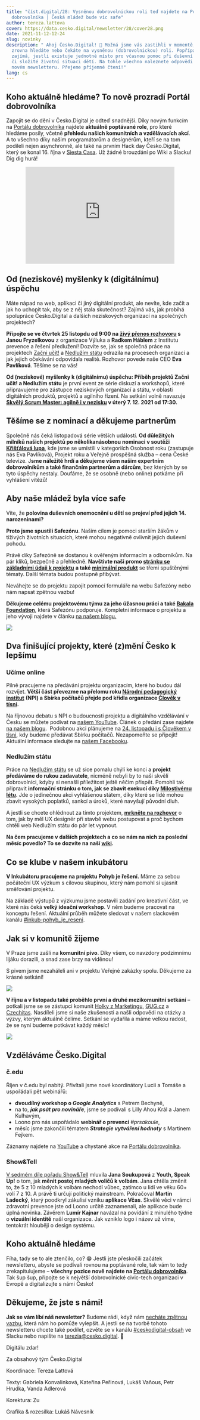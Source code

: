 ```yaml
---
title: "číst.digital/28: Vysněnou dobrovolnickou roli teď najdete na Portálu
  dobrovolníka | Česká mládež bude víc safe"
author: tereza.lattova
cover: https://data.cesko.digital/newsletter/28/cover28.png
date: 2021-11-12-12-24
slug: novinky
description: " Ahoj Česko.Digital! 👋 Možná jsme vás zastihli v momentě, kdy
  zrovna hledáte nebo čekáte na vysněnou (dobrovolnickou) roli. Popřípadě vás
  zajímá, jestli existuje jednotné místo pro včasnou pomoc při duševní nepohodě
  či složité životní situaci dětí. Na tohle všechno naleznete odpovědi v našem
  novém newsletteru. Přejeme příjemné čtení!"
lang: cs
---
```

## Koho aktuálně hledáme? To nově prozradí Portál dobrovolníka

Zapojit se do dění v Česko.Digital je odteď snadnější. Díky novým funkcím na [Portálu dobrovolníka](https://cesko.digital/portal-dobrovolnika) najdete **aktuálně poptávané role**, pro které hledáme posily, včetně **přehledu našich komunitních a vzdělávacích akcí**. A to všechno díky našim programátorům a designérům, kteří se na tom podíleli nejen asynchronně, ale také na prvním Hack day Česko.Digital, který se konal 16. října v [Siesta Casa](https://siesta.casa/). Už žádné brouzdání po Wiki a Slacku! Dig dig hurá!

<center><iframe width="400" height="260" src="https://www.youtube.com/embed/9lq7X_frdO0" title="YouTube video player" frameborder="0" allow="accelerometer; autoplay; clipboard-write; encrypted-media; gyroscope; picture-in-picture" allowfullscreen></iframe></center>

## Od (neziskové) myšlenky k (digitálnímu) úspěchu

Máte nápad na web, aplikaci či jiný digitální produkt, ale nevíte, kde začít a jak ho uchopit tak, aby se z něj stala skutečnost? Zajímá vás, jak probíhá spolupráce Česko.Digital a dalších neziskových organizací na společných projektech?



**Připojte se ve čtvrtek 25 listopdu od 9:00 na [živý přenos rozhovoru](https://cesko.digital/events/od-myslenky-k-uspechu-zu-ns) s Janou Fryzelkovou** z organizace Výluka a **Radkem Háblem** z Institutu prevence a řešení předlužení! Dozvíte se, jak se společná práce na projektech [Začni učit!](http://zacniucit.cz/) a [Nedlužím státu](http://nedluzimstatu.cz/) odrazila na procesech organizací a jak jejich očekávání odpovídala realitě. Rozhovor povede naše CEO **Eva Pavlíková**. Těšíme se na vás!



**Od (neziskové) myšlenky k (digitálnímu) úspěchu: Příběh projektů Začni učit! a Nedlužím státu** je první event ze série diskuzí a workshopů, které připravujeme pro zástupce neziskových organizací a státu, v oblasti digitálních produktů, projektů a agilního řízení. Na setkání volně navazuje **[Skvělý Scrum Master: agilně i v nezisku](https://cesko.digital/events/skvely-scrum-master) v úterý 7. 12. 2021 od 17:30.**



## Těšíme se z nominací a děkujeme partnerům

Společně nás čeká listopadová série větších událostí. **Od důležitých milníků našich projektů po několikanásobnou nominaci v soutěži [Křišťálová lupa](https://kristalova.lupa.cz/hlasovani/)**, kde jsme se umístili v kategoriích Osobnost roku (zastupuje nás Eva Pavlíková), Projekt roku a Veřejně prospěšná služba – cena České televize. J**sme náležitě hrdí a děkujeme všem našim expertním dobrovolníkům a také finančním partnerům a dárcům**, bez kterých by se tyto úspěchy nestaly. Doufáme, že se osobně (nebo online) potkáme při vyhlášení vítězů!

## Aby naše mládež byla více safe

Víte, že **polovina duševních onemocnění u dětí se projeví před jejich 14. narozeninami?**



**Proto jsme spustili Safezónu**. Naším cílem je pomoci starším žákům v tíživých životních situacích, které mohou negativně ovlivnit jejich duševní pohodu.



Právě díky Safezóně se dostanou k ověřeným informacím a odborníkům. Na pár kliků, bezpečně a přehledně. **Navštivte naši promo [stránku se základními údaji k projektu](https://www.safezona.cz/)** **a také [minimální produkt](https://www.safezona.cz/rozcestnik)** se třemi spuštěnými tématy. Další témata budou postupně přibývat.



Neváhejte se do projektu zapojit pomocí formuláře na webu Safezóny nebo nám napsat zpětnou vazbu!



**Děkujeme celému projektovému týmu za jeho úžasnou práci a také [Bakala Foundation](https://www.bakalafoundation.org/)**, která Safezónu podporuje. Kompletní informace o projektu a jeho vývoji najdete v článku [na našem blogu.](https://blog.cesko.digital/2021/11/safezona-je-na-svete)



![](https://lh6.googleusercontent.com/toxXNERbFMPuvGT7j0PfbCll_dwbE7wOeL3NaA95vm5ehD1FSmYd__s5vfbk3vRucFCXI6nvI2PmaqlBlNN_2UiB-fxaJ9dqS0AoCKfapbpieI0a2VlkKg43QI6BNKNOmrtfVyjh)

## Dva finišující projekty, které (z)mění Česko k lepšímu

### Učíme online

Pilně pracujeme na předávání projektu organizacím, které ho budou dál rozvíjet. **Větší část převezme na přelomu roku [Národní pedagogický institut](https://www.npi.cz/)** **(NPI) a Sbírka počítačů přejde pod křídla organizace [Člověk v tísni](https://www.clovekvtisni.cz/).** 



Na říjnovou debatu s NPI o budoucnosti projektu a digitálního vzdělávání v Česku se můžete podívat na [našem YouTube](https://youtu.be/pXm299iT3Sg). Článek o předání zase najdete [na našem blogu](https://blog.cesko.digital/2021/11/predani-ucime-online?utm_source=newsletter&utm_medium=&utm_campaign=UO).  Podobnou akci plánujeme na [24. listopadu i s Člověkem v tísni](https://cesko.digital/events/sbirka-pocitacu), kdy budeme předávat Sbírku počítačů. Nezapomeňte se připojit! Aktuální informace sledujte na [našem Facebooku](https://www.facebook.com/UcimeOnline).

### Nedlužím státu

Práce na [Nedlužím státu](https://nedluzimstatu.cz/) se už sice pomalu chýlí ke konci a **projekt předáváme do rukou zadavatele**, nicméně nebyli by to naši skvělí dobrovolníci, kdyby si nenašli příležitost ještě něčím přispět. Pomohli tak připravit **informační stránku o tom, jak se zbavit exekucí díky [Milostivému létu](https://nedluzimstatu.cz/milostive-leto/)**. Jde o jedinečnou akci vyhlášenou státem, díky které se lidé mohou zbavit vysokých poplatků, sankcí a úroků, které navyšují původní dluh.



A jestli se chcete ohlédnout za tímto projektem, **[mrkněte na rozhovor](https://blog.cesko.digital/2021/10/rozhovor-nova-verze-webu-nedluzim-statu)** o tom, jak by měl UX designér při stavbě webu postupovat a proč bychom chtěli web Nedlužím státu do pár let vypnout.



**Na čem pracujeme v dalších projektech a co se nám na nich za poslední měsíc povedlo? To se dozvíte na naší [wiki](https://cesko-digital.atlassian.net/l/c/1RriTPgP).**

## Co se klube v našem inkubátoru

**V Inkubátoru pracujeme na projektu Pohyb je řešení.** Máme za sebou počáteční UX výzkum s cílovou skupinou, který nám pomohl si ujasnit směřování projektu.



Na základě výstupů z výzkumu jsme postavili zadání pro kreativní část, ve které nás čeká **velký ideační workshop**. V něm budeme pracovat na konceptu řešení. Aktuální průběh můžete sledovat v našem slackovém kanálu [\#inkub-pohyb_je_reseni](https://cesko-digital.slack.com/archives/C02B7AAAH7E).

## Jak si v komunitě žijeme

V Praze jsme zašli na **komunitní pivo**. Díky všem, co navzdory podzimnímu lijáku dorazili, a snad zase brzy na viděnou!



S pivem jsme nezaháleli ani v projektu Veřejné zakázky spolu. Děkujeme za krásné setkání!



![](https://lh6.googleusercontent.com/AJ3g_o0ITFkZzKhqgzOZ-6k_59YArelbp9-LkYBCd0qQGi_DcY4ZLFgRrfnPU7C43aF3Rz5pebkHXhMTuTCg9dR6meZL8Xy-0LOoqw06Sta4ijNFEuyxNZuaGq5Z4p10wP5-d2ws)



**V říjnu a v listopadu také proběhlo první a druhé mezikomunitní setkání** – potkali jsme se se zástupci komunit [Holky z Marketingu](https://holkyzmarketingu.cz/), [GUG.cz](http://gug.cz/) a [Czechitas](http://czechitas.cz/). Nasdíleli jsme si naše zkušenosti a našli odpovědi na otázky a výzvy, kterým aktuálně čelíme. Setkání se vydařila a máme velkou radost, že se nyní budeme potkávat každý měsíc!



![](https://lh5.googleusercontent.com/L4CTfw7f3kQXtetwaemGIkFvAyJDrIGAqAX5Rwj66hFLq_YeCcn8oi128A-PXaSf03zsoxdVf2clILaKau3h7apSzLnNe2n6ZybNvTPGfMbeYvqSivC-nh6DVg2tDTv1ZHkbevQa)

## Vzděláváme Česko.Digital

### č.edu

Říjen v č.edu byl nabitý. Přivítali jsme nové koordinátory Lucii a Tomáše a uspořádali pět webinářů:

* **dvoudílný workshop o *Google Analytics*** s Petrem Bechyně,
* na to, ***jak psát pro novináře***, jsme se podívali s Lilly Ahou Král a Janem Kulhavým,
* Loono pro nás uspořádalo **webinář o prevenci** *\#prsakoule*,
* měsíc jsme zakončili tématem ***Strategie vytváření hodnoty*** s Martinem Fejkem.

Záznamy najdete na [YouTube](https://www.youtube.com/c/%C4%8CeskoDigital) a chystané akce na [Portálu dobrovolníka](https://cesko.digital/portal-dobrovolnika).

### Show&Tell

[V sedmém díle pořadu Show&Tell](https://www.youtube.com/watch?v=WrsYndsdNsA) mluvila **Jana Soukupová** z **Youth, Speak Up!** o tom, jak **měnit postoj mladých voličů k volbám**. Jana chtěla změnit to, že 5 z 10 mladých k volbám nechodí vůbec, zatímco u lidí ve věku 60+ volí 7 z 10. A právě ti určují politický mainstream. Pokračoval **Martin Ladecký**, který poodkryl zákulisí vzniku **aplikace Včas**. Skvělé věci v rámci zdravotní prevence jste od Loono určitě zaznamenali, ale aplikace bude úplná novinka. Závěrem **Lumír Kajnar** navázal na povídání z minulého týdne o **vizuální identitě** naší organizace. Jak vzniklo logo i název už víme, tentokrát hlouběji o design systému.

## Koho aktuálně hledáme

Fíha, tady se to ale ztenčilo, co? 😁 Jestli jste přeskočili začátek newsletteru, abyste se podívali rovnou na poptávané role, tak vám to tedy zrekapitulujeme – **všechny pozice nově najdete na [Portálu dobrovolníka](https://cesko.digital/portal-dobrovolnika)**. Tak šup šup, připojte se k největší dobrovolnické civic-tech organizaci v Evropě a digitalizujte s námi Česko!

## Děkujeme, že jste s námi!

**Jak se vám líbí náš newsletter?** Budeme rádi, když nám [necháte zpětnou vazbu](https://airtable.com/shre7lawrjOxNtCpL), která nám ho pomůže vylepšit. A jestli se na tvorbě tohoto newsletteru chcete také podílet, ozvěte se v kanálu [\#ceskodigital-obsah](https://cesko-digital.slack.com/archives/C01FQBDMDGQ) ve Slacku nebo napište na <a href="mailto:terezia@cesko.digital">terezia@cesko.digital</a>. 🤗



Digitálu zdar!



Za obsahový tým Česko.Digital



Koordinace: Tereza Lattová

Texty: Gabriela Konvalinková, Kateřina Peřinová, Lukáš Vaňous, Petr Hrudka, Vanda Adlerová

Korektura: Zu

Grafika & rozesílka: Lukáš Návesník